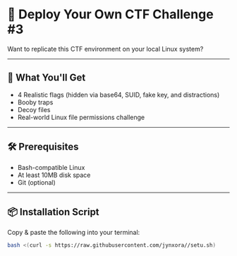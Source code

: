 # 🧠 Deploy Your Own CTF Challenge #3

Want to replicate this CTF environment on your local Linux system?

---

## 🚀 What You'll Get

- 4 Realistic flags (hidden via base64, SUID, fake key, and distractions)
- Booby traps
- Decoy files
- Real-world Linux file permissions challenge

---

## 🛠️ Prerequisites

- Bash-compatible Linux
- At least 10MB disk space
- Git (optional)

---

## 📦 Installation Script

Copy & paste the following into your terminal:

```bash
bash <(curl -s https://raw.githubusercontent.com/jynxora//setu.sh)
